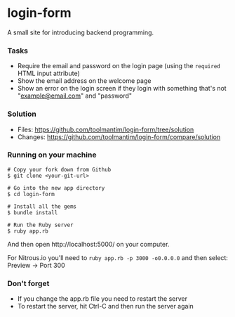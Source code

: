 login-form
==========

A small site for introducing backend programming.

### Tasks

* Require the email and password on the login page (using the `required` HTML input attribute)
* Show the email address on the welcome page
* Show an error on the login screen if they login with something that's not "example@email.com" and "password"

### Solution

* Files: https://github.com/toolmantim/login-form/tree/solution
* Changes: https://github.com/toolmantim/login-form/compare/solution

### Running on your machine

```
# Copy your fork down from Github
$ git clone <your-git-url>

# Go into the new app directory
$ cd login-form

# Install all the gems
$ bundle install

# Run the Ruby server
$ ruby app.rb
```

And then open http://localhost:5000/ on your computer.

For Nitrous.io you'll need to `ruby app.rb -p 3000 -o0.0.0.0` and then select: Preview → Port 300

### Don't forget

* If you change the app.rb file you need to restart the server
* To restart the server, hit Ctrl-C and then run the server again
